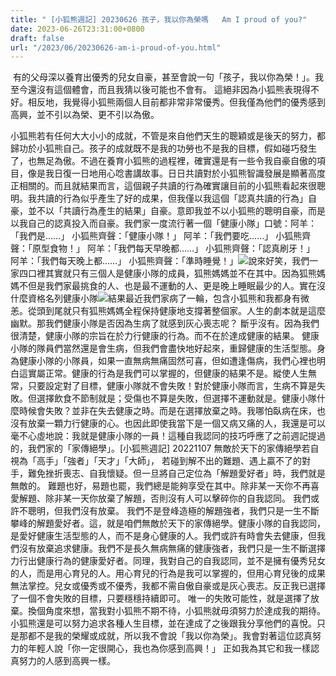 ```yaml
---
title: " [小狐熊週記] 20230626 孩子，我以你為榮嗎   Am I proud of you?"
date: 2023-06-26T23:31:00+0800
draft: false
url: "/2023/06/20230626-am-i-proud-of-you.html"
---
```


 有的父母深以養育出優秀的兒女自豪，甚至會說一句「孩子，我以你為榮！」。我至今還沒有這個體會，而且我猜以後可能也不會有。 這絕非因為小狐熊表現得不好。相反地，我覺得小狐熊兩個人目前都非常非常優秀。但我僅為他們的優秀感到高興，並不引以為榮、更不引以為傲。

小狐熊若有任何大大小小的成就，不管是來自他們天生的聰穎或是後天的努力，都歸功於小狐熊自己。孩子的成就既不是我的功勞也不是我的目標，假如碰巧發生了，也無足為傲。不過在養育小狐熊的過程裡，確實還是有一些令我自豪自傲的項目，像是我日復一日地用心唸書講故事。日日共讀對於小狐熊智識發展是顯著高度正相關的。而且就結果而言，這個親子共讀的行為確實讓目前的小狐熊看起來很聰明。我共讀的行為似乎產生了好的成果，但我僅以我這個「認真共讀的行為」自豪，並不以「共讀行為產生的結果」自豪。意即我並不以小狐熊的聰明自豪，而是以我自己的認真投入而自豪。我們家一度流行著一個「健康小隊」口號：阿羊：「我們是……」 小狐熊齊聲：「健康小隊！」
阿羊：「我們要吃……」 小狐熊齊聲：「原型食物！」
阿羊：「我們每天早晚都……」 小狐熊齊聲：「認真刷牙！」
阿羊：「我們每天晚上都……」 小狐熊齊聲：「準時睡覺！」![](https://blogger.googleusercontent.com/img/proxy/AVvXsEhSIyZkghQ2VM-v3sJitYYE_NYc3zBfQ9KRTieKCuolMxN0XqMSKXQof3RkNWdYdKchRvjD-bxgU09bSWi0MO4dniknVNlFQ3X7a_Bx_txM68_1Ji827AEVCYMUeZdy280_prPWcWPUpf1SnSskwZGA9-k9l_d1HOVqbkrdZn0JJUDsCPgdb9CTM0Ge7_zi6a6Z9CMEEftGFocn=s0-d-e1-ft&fit=max)說來好笑，我們一家四口裡其實就只有三個人是健康小隊的成員，狐熊媽媽並不在其中。因為狐熊媽媽不但是我們家最挑食的人、也是最不運動的人、更是晚上睡眠最少的人。實在沒什麼資格名列健康小隊![](https://fonts.gstatic.com/s/e/notoemoji/15.0/1f606/72.png)結果最近我們家病了一輪，包含小狐熊和我都身有微恙。從頭到尾就只有狐熊媽媽全程保持健康地支撐著整個家。人生的劇本就是這麼幽默。那我們健康小隊是否因為生病了就感到灰心喪志呢？
斷乎沒有。因為我們很清楚，健康小隊的宗旨在於力行健康的行為。而不在於達成健康的結果。 健康小隊的隊員們當然還是會生病，但我們會盡快地好起來，重歸健康的生活型態。身為健康小隊的小隊員，如果一直無病無痛固然可喜，但如遭逢傷病，我們心裡也明白這實屬正常。健康的行為是我們可以掌握的，但健康的結果不是。縱使人生無常，只要設定對了目標，健康小隊就不會失敗！對於健康小隊而言，生病不算是失敗。但選擇飲食不節制就是；受傷也不算是失敗，但選擇不運動就是。健康小隊什麼時候會失敗？並非在失去健康之時。而是在選擇放棄之時。我哪怕臥病在床，也沒有放棄一顆力行健康的心。也因此即使我當下是一個又病又痛的人，我還是可以毫不心虛地說：我就是健康小隊的一員！這種自我認同的技巧呼應了之前週記提過的，我們家的「家傳絕學」。[小狐熊週記] 20221107 無敵於天下的家傳絕學若自視為「高手」「強者」「天才」「大師」， 若碰到解不出的難題、遇上贏不了的對手，難免挫折喪志、自我懷疑。但一旦將自己定位為「解題愛好者」時，我們就是無敵的。 難題也好，易題也罷，我們總是能夠享受在其中。除非某一天你不再喜愛解題、除非某一天你放棄了解題，否則沒有人可以擊碎你的自我認同。 我們或許不聰明，但我們沒有放棄。 我們不是登峰造極的解題強者，我們只是一生不斷攀峰的解題愛好者。這，就是咱們無敵於天下的家傳絕學。健康小隊的自我認同，是愛好健康生活型態的人，而不是身心健康的人。我們或許有時會失去健康，但我們沒有放棄追求健康。我們不是長久無病無痛的健康強者，我們只是一生不斷選擇力行出健康行為的健康愛好者。同理，我對自己的自我認同，並不是擁有優秀兒女的人，而是用心育兒的人。用心育兒的行為是我可以掌握的，但用心育兒後的成果無法掌控。兒女或優秀或不優秀，我都不需自傲自豪或是灰心喪志。反正我已選擇了一個不會失敗的目標，只要穩穩持續即可。 唯一的失敗可能性，就是選擇了放棄。換個角度來想，當我對小狐熊不期不待，小狐熊就毋須努力於達成我的期待。小狐熊還是可以努力追求各種人生目標，並在達成了之後跟我分享他們的喜悅。只是那都不是我的榮耀或成就，所以我不會說「我以你為榮」。我會對著這位認真努力的年輕人說「你一定很開心，我也為你感到高興！」
正如我為其它和我一樣認真努力的人感到高興一樣。
